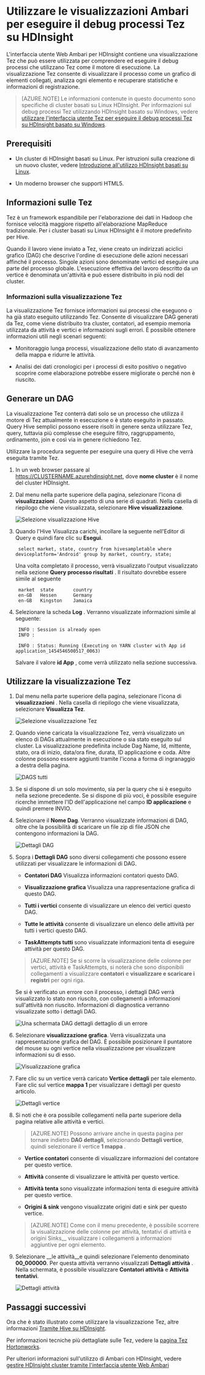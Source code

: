 <properties
pageTitle="Uso della visualizzazione Tez Ambari con HDInsight | Azure"
description="Informazioni su come usare la visualizzazione Ambari Tez per eseguire il debug processi Tez su HDInsight."
services="hdinsight"
documentationCenter=""
authors="Blackmist"
manager="jhubbard"
editor="cgronlun"/>

<tags
ms.service="hdinsight"
ms.devlang="na"
ms.topic="article"
ms.tgt_pltfrm="na"
ms.workload="big-data"
ms.date="10/04/2016"
ms.author="larryfr"/>

# <a name="use-ambari-views-to-debug-tez-jobs-on-hdinsight"></a>Utilizzare le visualizzazioni Ambari per eseguire il debug processi Tez su HDInsight

L'interfaccia utente Web Ambari per HDInsight contiene una visualizzazione Tez che può essere utilizzata per comprendere ed eseguire il debug processi che utilizzano Tez come il motore di esecuzione. La visualizzazione Tez consente di visualizzare il processo come un grafico di elementi collegati, analizza ogni elemento e recuperare statistiche e informazioni di registrazione.

> [AZURE.NOTE] Le informazioni contenute in questo documento sono specifiche di cluster basati su Linux HDInsight. Per informazioni sul debug processi Tez utilizzando HDInsight basato su Windows, vedere [utilizzare l'interfaccia utente Tez per eseguire il debug processi Tez su HDInsight basato su Windows](hdinsight-debug-tez-ui.md).

## <a name="prerequisites"></a>Prerequisiti

* Un cluster di HDInsight basati su Linux. Per istruzioni sulla creazione di un nuovo cluster, vedere [Introduzione all'utilizzo HDInsight basati su Linux](hdinsight-hadoop-linux-tutorial-get-started.md).

* Un moderno browser che supporti HTML5.

## <a name="understanding-tez"></a>Informazioni sulle Tez

Tez è un framework espandibile per l'elaborazione dei dati in Hadoop che fornisce velocità maggiore rispetto all'elaborazione MapReduce tradizionale. Per i cluster basati su Linux HDInsight è il motore predefinito per Hive.

Quando il lavoro viene inviato a Tez, viene creato un indirizzati aciclici grafico (DAG) che descrive l'ordine di esecuzione delle azioni necessari affinché il processo. Singole azioni sono denominate vertici ed eseguire una parte del processo globale. L'esecuzione effettiva del lavoro descritto da un vertice è denominata un'attività e può essere distribuito in più nodi del cluster.

### <a name="understanding-the-tez-view"></a>Informazioni sulla visualizzazione Tez

La visualizzazione Tez fornisce informazioni sui processi che eseguono o ha già stato eseguito utilizzando Tez. Consente di visualizzare DAG generati da Tez, come viene distribuito tra cluster, contatori, ad esempio memoria utilizzata da attività e vertici e informazioni sugli errori. È possibile ottenere informazioni utili negli scenari seguenti:

* Monitoraggio lunga processi, visualizzazione dello stato di avanzamento della mappa e ridurre le attività.

* Analisi dei dati cronologici per i processi di esito positivo o negativo scoprire come elaborazione potrebbe essere migliorate o perché non è riuscito.

## <a name="generate-a-dag"></a>Generare un DAG

La visualizzazione Tez conterrà dati solo se un processo che utilizza il motore di Tez attualmente in esecuzione o è stato eseguito in passato. Query Hive semplici possono essere risolti in genere senza utilizzare Tez, query, tuttavia più complesse che eseguire filtro, raggruppamento, ordinamento, join e così via in genere richiedono Tez.

Utilizzare la procedura seguente per eseguire una query di Hive che verrà eseguita tramite Tez.

1. In un web browser passare al https://CLUSTERNAME.azurehdinsight.net, dove __nome cluster__ è il nome del cluster HDInsight.

2. Dal menu nella parte superiore della pagina, selezionare l'icona di __visualizzazioni__ . Questo aspetto di una serie di quadrati. Nella casella di riepilogo che viene visualizzata, selezionare __Hive visualizzazione__. 

    ![Selezione visualizzazione Hive](./media/hdinsight-debug-ambari-tez-view/selecthive.png)

3. Quando l'Hive Visualizza carichi, incollare la seguente nell'Editor di Query e quindi fare clic su __Esegui__.

        select market, state, country from hivesampletable where deviceplatform='Android' group by market, country, state;
    
    Una volta completato il processo, verrà visualizzato l'output visualizzato nella sezione __Query processo risultati__ . Il risultato dovrebbe essere simile al seguente
    
        market  state       country
        en-GB   Hessen      Germany
        en-GB   Kingston    Jamaica
        
4. Selezionare la scheda __Log__ . Verranno visualizzate informazioni simile al seguente:
    
        INFO : Session is already open
        INFO :

        INFO : Status: Running (Executing on YARN cluster with App id application_1454546500517_0063)

    Salvare il valore __id App__ , come verrà utilizzato nella sezione successiva.

## <a name="use-the-tez-view"></a>Utilizzare la visualizzazione Tez

1. Dal menu nella parte superiore della pagina, selezionare l'icona di __visualizzazioni__ . Nella casella di riepilogo che viene visualizzata, selezionare __Visualizza Tez__.

    ![Selezione visualizzazione Tez](./media/hdinsight-debug-ambari-tez-view/selecttez.png)

2. Quando viene caricata la visualizzazione Tez, verrà visualizzato un elenco di DAGs attualmente in esecuzione o sia stato eseguito sul cluster. La visualizzazione predefinita include Dag Name, Id, mittente, stato, ora di inizio, data/ora fine, durata, ID applicazione e coda. Altre colonne possono essere aggiunti tramite l'icona a forma di ingranaggio a destra della pagina.

    ![DAGS tutti](./media/hdinsight-debug-ambari-tez-view/alldags.png)

3. Se si dispone di un solo movimento, sia per la query che si è eseguito nella sezione precedente. Se si dispone di più voci, è possibile eseguire ricerche immettere l'ID dell'applicazione nel campo __ID applicazione__ e quindi premere INVIO.

4. Selezionare il __Nome Dag__. Verranno visualizzate informazioni di DAG, oltre che la possibilità di scaricare un file zip di file JSON che contengono informazioni la DAG.

    ![Dettagli DAG](./media/hdinsight-debug-ambari-tez-view/dagdetails.png)

5. Sopra i __Dettagli DAG__ sono diversi collegamenti che possono essere utilizzati per visualizzare le informazioni di DAG.

    * __Contatori DAG__ Visualizza informazioni contatori questo DAG.
    
    * __Visualizzazione grafica__ Visualizza una rappresentazione grafica di questo DAG.
    
    * __Tutti i vertici__ consente di visualizzare un elenco dei vertici questo DAG.
    
    * __Tutte le attività__ consente di visualizzare un elenco delle attività per tutti i vertici questo DAG.
    
    * __TaskAttempts tutti__ sono visualizzate informazioni tenta di eseguire attività per questo DAG.
    
    > [AZURE.NOTE] Se si scorre la visualizzazione delle colonne per vertici, attività e TaskAttempts, si noterà che sono disponibili collegamenti a visualizzare __contatori__ e __visualizzare e scaricare i registri__ per ogni riga.

    Se si è verificato un errore con il processo, i dettagli DAG verrà visualizzato lo stato non riuscito, con collegamenti a informazioni sull'attività non riuscito. Informazioni di diagnostica verranno visualizzate sotto i dettagli DAG.
    
    ![Una schermata DAG dettagli dettaglio di un errore](./media/hdinsight-debug-ambari-tez-view/faileddag.png)

7. Selezionare __visualizzazione grafica__. Verrà visualizzata una rappresentazione grafica del DAG. È possibile posizionare il puntatore del mouse su ogni vertice nella visualizzazione per visualizzare informazioni su di esso.

    ![Visualizzazione grafica](./media/hdinsight-debug-ambari-tez-view/dagdiagram.png)

8. Fare clic su un vertice verrà caricato __Vertice dettagli__ per tale elemento. Fare clic sul vertice __mappa 1__ per visualizzare i dettagli per questo articolo.

    ![Dettagli vertice](./media/hdinsight-debug-ambari-tez-view/vertexdetails.png)

9. Si noti che è ora possibile collegamenti nella parte superiore della pagina relative alle attività e vertici.

    > [AZURE.NOTE] Possono arrivare anche in questa pagina per tornare indietro __DAG dettagli__, selezionando __Dettagli vertice__, quindi selezionare il vertice __1 mappa__ .

    * __Vertice contatori__ consente di visualizzare informazioni del contatore per questo vertice.
    
    * __Attività__ consente di visualizzare le attività per questo vertice.
    
    * __Attività tenta__ sono visualizzate informazioni tenta di eseguire attività per questo vertice.
    
    * __Origini & sink__ vengono visualizzate origini dati e sink per questo vertice.

    > [AZURE.NOTE] Come con il menu precedente, è possibile scorrere la visualizzazione delle colonne per attività, tentativi di attività e origini Sinks__ visualizzare i collegamenti a informazioni aggiuntive per ogni elemento.

10. Selezionare __le attività__e quindi selezionare l'elemento denominato __00_000000__. Per questa attività verranno visualizzati __Dettagli attività__ . Nella schermata, è possibile visualizzare __Contatori attività__ e __Attività tentativi__.

    ![Dettagli attività](./media/hdinsight-debug-ambari-tez-view/taskdetails.png)

## <a name="next-steps"></a>Passaggi successivi

Ora che è stato illustrato come utilizzare la visualizzazione Tez, altre informazioni [Tramite Hive su HDInsight](hdinsight-use-hive.md).

Per informazioni tecniche più dettagliate sulle Tez, vedere la [pagina Tez Hortonworks](http://hortonworks.com/hadoop/tez/).

Per ulteriori informazioni sull'utilizzo di Ambari con HDInsight, vedere [gestire HDInsight cluster tramite l'interfaccia utente Web Ambari](hdinsight-hadoop-manage-ambari.md)
